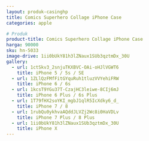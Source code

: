 ```yaml
---
layout: produk-casinghp
title: Comics Superhero Collage iPhone Case
categories: apple

# Produk
product-title: Comics Superhero Collage iPhone Case
harga: 90000
sku: hn-5033
image-drive: 1ii0bUkY81h3lZNaux1SUb3qztmDx_30U
gallery:
  - url: 1ctSkv3_2snjuTKXBVC-OAi-oHJlVGWT6
    title: iPhone 5 / 5s / SE
  - url: 1ZLlQzFMfFitGYquRuh1tluzVVYehiFRW
    title: iPhone 6 / 6s
  - url: 1kcsT9YGu37T-CzajHC3leiwe-8CIj6mJ
    title: iPhone 6 Plus / 6s Plus
  - url: 1T79fHX2soYKI_mgbJ1qlR5IcXdky6_d_
    title: iPhone 7 / 8
  - url: 1rubQu0ykhvaAQddJLVZj2Wc8i0HaVDLv
    title: iPhone 7 Plus / 8 Plus
  - url: 1ii0bUkY81h3lZNaux1SUb3qztmDx_30U
    title: iPhone X
---
```

